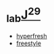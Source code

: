 # [<sub>lab</sub>J<sup>29</sup>](https://s9a.page/j29)

* [hyperfresh](index.html)
* [freestyle](lab.css)